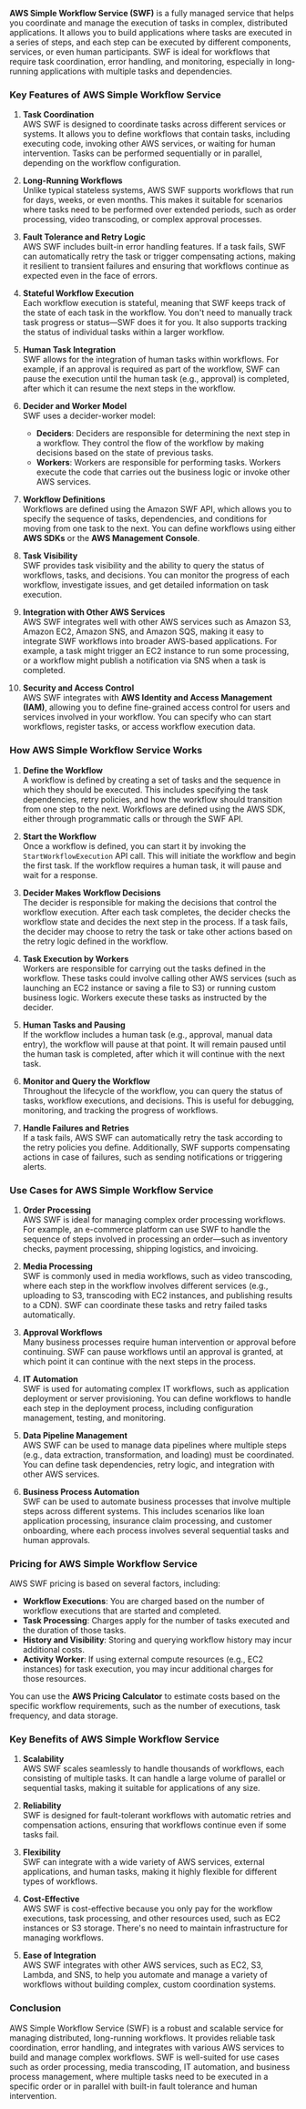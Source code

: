 **AWS Simple Workflow Service (SWF)** is a fully managed service that helps you coordinate and manage the execution of tasks in complex, distributed applications. It allows you to build applications where tasks are executed in a series of steps, and each step can be executed by different components, services, or even human participants. SWF is ideal for workflows that require task coordination, error handling, and monitoring, especially in long-running applications with multiple tasks and dependencies.

### Key Features of AWS Simple Workflow Service

1. **Task Coordination**  
   AWS SWF is designed to coordinate tasks across different services or systems. It allows you to define workflows that contain tasks, including executing code, invoking other AWS services, or waiting for human intervention. Tasks can be performed sequentially or in parallel, depending on the workflow configuration.

2. **Long-Running Workflows**  
   Unlike typical stateless systems, AWS SWF supports workflows that run for days, weeks, or even months. This makes it suitable for scenarios where tasks need to be performed over extended periods, such as order processing, video transcoding, or complex approval processes.

3. **Fault Tolerance and Retry Logic**  
   AWS SWF includes built-in error handling features. If a task fails, SWF can automatically retry the task or trigger compensating actions, making it resilient to transient failures and ensuring that workflows continue as expected even in the face of errors.

4. **Stateful Workflow Execution**  
   Each workflow execution is stateful, meaning that SWF keeps track of the state of each task in the workflow. You don't need to manually track task progress or status—SWF does it for you. It also supports tracking the status of individual tasks within a larger workflow.

5. **Human Task Integration**  
   SWF allows for the integration of human tasks within workflows. For example, if an approval is required as part of the workflow, SWF can pause the execution until the human task (e.g., approval) is completed, after which it can resume the next steps in the workflow.

6. **Decider and Worker Model**  
   SWF uses a decider-worker model:
   - **Deciders**: Deciders are responsible for determining the next step in a workflow. They control the flow of the workflow by making decisions based on the state of previous tasks.
   - **Workers**: Workers are responsible for performing tasks. Workers execute the code that carries out the business logic or invoke other AWS services.

7. **Workflow Definitions**  
   Workflows are defined using the Amazon SWF API, which allows you to specify the sequence of tasks, dependencies, and conditions for moving from one task to the next. You can define workflows using either **AWS SDKs** or the **AWS Management Console**.

8. **Task Visibility**  
   SWF provides task visibility and the ability to query the status of workflows, tasks, and decisions. You can monitor the progress of each workflow, investigate issues, and get detailed information on task execution.

9. **Integration with Other AWS Services**  
   AWS SWF integrates well with other AWS services such as Amazon S3, Amazon EC2, Amazon SNS, and Amazon SQS, making it easy to integrate SWF workflows into broader AWS-based applications. For example, a task might trigger an EC2 instance to run some processing, or a workflow might publish a notification via SNS when a task is completed.

10. **Security and Access Control**  
    AWS SWF integrates with **AWS Identity and Access Management (IAM)**, allowing you to define fine-grained access control for users and services involved in your workflow. You can specify who can start workflows, register tasks, or access workflow execution data.

### How AWS Simple Workflow Service Works

1. **Define the Workflow**  
   A workflow is defined by creating a set of tasks and the sequence in which they should be executed. This includes specifying the task dependencies, retry policies, and how the workflow should transition from one step to the next. Workflows are defined using the AWS SDK, either through programmatic calls or through the SWF API.

2. **Start the Workflow**  
   Once a workflow is defined, you can start it by invoking the `StartWorkflowExecution` API call. This will initiate the workflow and begin the first task. If the workflow requires a human task, it will pause and wait for a response.

3. **Decider Makes Workflow Decisions**  
   The decider is responsible for making the decisions that control the workflow execution. After each task completes, the decider checks the workflow state and decides the next step in the process. If a task fails, the decider may choose to retry the task or take other actions based on the retry logic defined in the workflow.

4. **Task Execution by Workers**  
   Workers are responsible for carrying out the tasks defined in the workflow. These tasks could involve calling other AWS services (such as launching an EC2 instance or saving a file to S3) or running custom business logic. Workers execute these tasks as instructed by the decider.

5. **Human Tasks and Pausing**  
   If the workflow includes a human task (e.g., approval, manual data entry), the workflow will pause at that point. It will remain paused until the human task is completed, after which it will continue with the next task.

6. **Monitor and Query the Workflow**  
   Throughout the lifecycle of the workflow, you can query the status of tasks, workflow executions, and decisions. This is useful for debugging, monitoring, and tracking the progress of workflows.

7. **Handle Failures and Retries**  
   If a task fails, AWS SWF can automatically retry the task according to the retry policies you define. Additionally, SWF supports compensating actions in case of failures, such as sending notifications or triggering alerts.

### Use Cases for AWS Simple Workflow Service

1. **Order Processing**  
   AWS SWF is ideal for managing complex order processing workflows. For example, an e-commerce platform can use SWF to handle the sequence of steps involved in processing an order—such as inventory checks, payment processing, shipping logistics, and invoicing.

2. **Media Processing**  
   SWF is commonly used in media workflows, such as video transcoding, where each step in the workflow involves different services (e.g., uploading to S3, transcoding with EC2 instances, and publishing results to a CDN). SWF can coordinate these tasks and retry failed tasks automatically.

3. **Approval Workflows**  
   Many business processes require human intervention or approval before continuing. SWF can pause workflows until an approval is granted, at which point it can continue with the next steps in the process.

4. **IT Automation**  
   SWF is used for automating complex IT workflows, such as application deployment or server provisioning. You can define workflows to handle each step in the deployment process, including configuration management, testing, and monitoring.

5. **Data Pipeline Management**  
   AWS SWF can be used to manage data pipelines where multiple steps (e.g., data extraction, transformation, and loading) must be coordinated. You can define task dependencies, retry logic, and integration with other AWS services.

6. **Business Process Automation**  
   SWF can be used to automate business processes that involve multiple steps across different systems. This includes scenarios like loan application processing, insurance claim processing, and customer onboarding, where each process involves several sequential tasks and human approvals.

### Pricing for AWS Simple Workflow Service

AWS SWF pricing is based on several factors, including:
- **Workflow Executions**: You are charged based on the number of workflow executions that are started and completed.
- **Task Processing**: Charges apply for the number of tasks executed and the duration of those tasks.
- **History and Visibility**: Storing and querying workflow history may incur additional costs.
- **Activity Worker**: If using external compute resources (e.g., EC2 instances) for task execution, you may incur additional charges for those resources.

You can use the **AWS Pricing Calculator** to estimate costs based on the specific workflow requirements, such as the number of executions, task frequency, and data storage.

### Key Benefits of AWS Simple Workflow Service

1. **Scalability**  
   AWS SWF scales seamlessly to handle thousands of workflows, each consisting of multiple tasks. It can handle a large volume of parallel or sequential tasks, making it suitable for applications of any size.

2. **Reliability**  
   SWF is designed for fault-tolerant workflows with automatic retries and compensation actions, ensuring that workflows continue even if some tasks fail.

3. **Flexibility**  
   SWF can integrate with a wide variety of AWS services, external applications, and human tasks, making it highly flexible for different types of workflows.

4. **Cost-Effective**  
   AWS SWF is cost-effective because you only pay for the workflow executions, task processing, and other resources used, such as EC2 instances or S3 storage. There's no need to maintain infrastructure for managing workflows.

5. **Ease of Integration**  
   AWS SWF integrates with other AWS services, such as EC2, S3, Lambda, and SNS, to help you automate and manage a variety of workflows without building complex, custom coordination systems.

### Conclusion

AWS Simple Workflow Service (SWF) is a robust and scalable service for managing distributed, long-running workflows. It provides reliable task coordination, error handling, and integrates with various AWS services to build and manage complex workflows. SWF is well-suited for use cases such as order processing, media transcoding, IT automation, and business process management, where multiple tasks need to be executed in a specific order or in parallel with built-in fault tolerance and human intervention.
